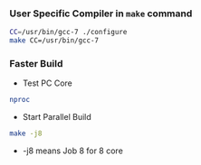### User Specific Compiler in ` make ` command
```sh
CC=/usr/bin/gcc-7 ./configure
make CC=/usr/bin/gcc-7
```
### Faster Build
* Test PC Core
```sh
nproc
```
* Start Parallel Build
```sh
make -j8
```
* -j8 means Job 8 for 8 core

